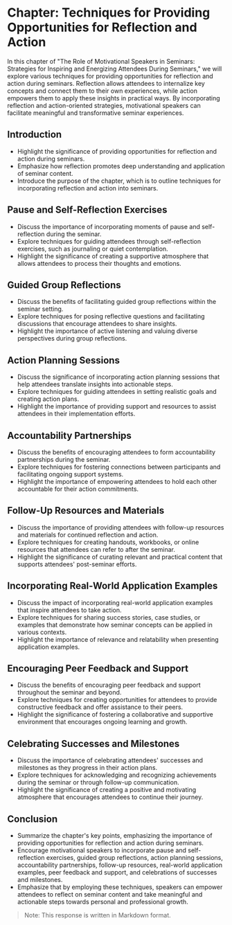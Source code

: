Chapter: Techniques for Providing Opportunities for Reflection and Action
=========================================================================

In this chapter of "The Role of Motivational Speakers in Seminars: Strategies for Inspiring and Energizing Attendees During Seminars," we will explore various techniques for providing opportunities for reflection and action during seminars. Reflection allows attendees to internalize key concepts and connect them to their own experiences, while action empowers them to apply these insights in practical ways. By incorporating reflection and action-oriented strategies, motivational speakers can facilitate meaningful and transformative seminar experiences.

**Introduction**
----------------

* Highlight the significance of providing opportunities for reflection and action during seminars.
* Emphasize how reflection promotes deep understanding and application of seminar content.
* Introduce the purpose of the chapter, which is to outline techniques for incorporating reflection and action into seminars.

**Pause and Self-Reflection Exercises**
---------------------------------------

* Discuss the importance of incorporating moments of pause and self-reflection during the seminar.
* Explore techniques for guiding attendees through self-reflection exercises, such as journaling or quiet contemplation.
* Highlight the significance of creating a supportive atmosphere that allows attendees to process their thoughts and emotions.

**Guided Group Reflections**
----------------------------

* Discuss the benefits of facilitating guided group reflections within the seminar setting.
* Explore techniques for posing reflective questions and facilitating discussions that encourage attendees to share insights.
* Highlight the importance of active listening and valuing diverse perspectives during group reflections.

**Action Planning Sessions**
----------------------------

* Discuss the significance of incorporating action planning sessions that help attendees translate insights into actionable steps.
* Explore techniques for guiding attendees in setting realistic goals and creating action plans.
* Highlight the importance of providing support and resources to assist attendees in their implementation efforts.

**Accountability Partnerships**
-------------------------------

* Discuss the benefits of encouraging attendees to form accountability partnerships during the seminar.
* Explore techniques for fostering connections between participants and facilitating ongoing support systems.
* Highlight the importance of empowering attendees to hold each other accountable for their action commitments.

**Follow-Up Resources and Materials**
-------------------------------------

* Discuss the importance of providing attendees with follow-up resources and materials for continued reflection and action.
* Explore techniques for creating handouts, workbooks, or online resources that attendees can refer to after the seminar.
* Highlight the significance of curating relevant and practical content that supports attendees' post-seminar efforts.

**Incorporating Real-World Application Examples**
-------------------------------------------------

* Discuss the impact of incorporating real-world application examples that inspire attendees to take action.
* Explore techniques for sharing success stories, case studies, or examples that demonstrate how seminar concepts can be applied in various contexts.
* Highlight the importance of relevance and relatability when presenting application examples.

**Encouraging Peer Feedback and Support**
-----------------------------------------

* Discuss the benefits of encouraging peer feedback and support throughout the seminar and beyond.
* Explore techniques for creating opportunities for attendees to provide constructive feedback and offer assistance to their peers.
* Highlight the significance of fostering a collaborative and supportive environment that encourages ongoing learning and growth.

**Celebrating Successes and Milestones**
----------------------------------------

* Discuss the importance of celebrating attendees' successes and milestones as they progress in their action plans.
* Explore techniques for acknowledging and recognizing achievements during the seminar or through follow-up communication.
* Highlight the significance of creating a positive and motivating atmosphere that encourages attendees to continue their journey.

**Conclusion**
--------------

* Summarize the chapter's key points, emphasizing the importance of providing opportunities for reflection and action during seminars.
* Encourage motivational speakers to incorporate pause and self-reflection exercises, guided group reflections, action planning sessions, accountability partnerships, follow-up resources, real-world application examples, peer feedback and support, and celebrations of successes and milestones.
* Emphasize that by employing these techniques, speakers can empower attendees to reflect on seminar content and take meaningful and actionable steps towards personal and professional growth.

> Note: This response is written in Markdown format.
